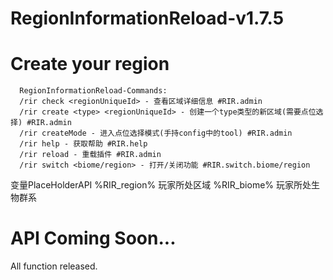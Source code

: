 # RegionInformationReload-v1.7.5

# Create your region

      RegionInformationReload-Commands:
      /rir check <regionUniqueId> - 查看区域详细信息 #RIR.admin
      /rir create <type> <regionUniqueId> - 创建一个type类型的新区域(需要点位选择) #RIR.admin
      /rir createMode - 进入点位选择模式(手持config中的tool) #RIR.admin
      /rir help - 获取帮助 #RIR.help
      /rir reload - 重载插件 #RIR.admin
      /rir switch <biome/region> - 打开/关闭功能 #RIR.switch.biome/region

变量PlaceHolderAPI
%RIR_region% 玩家所处区域
%RIR_biome% 玩家所处生物群系

# API Coming Soon...

All function released.